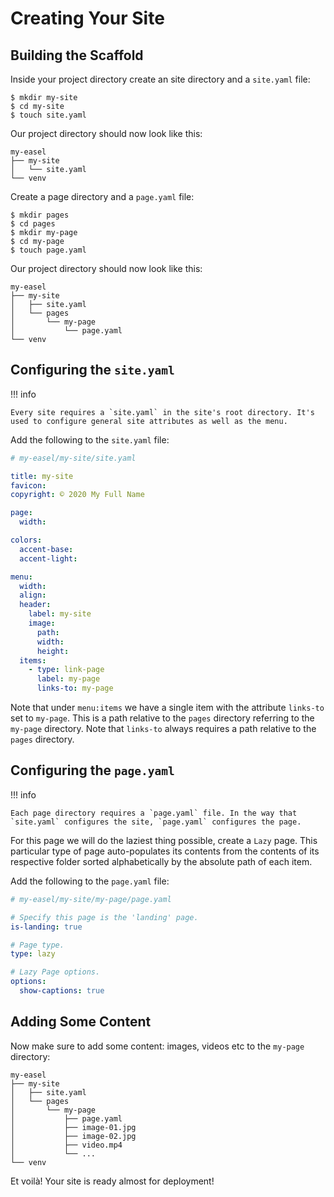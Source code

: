 # Creating Your Site

## Building the Scaffold

Inside your project directory create an site directory and a `site.yaml` file:

``` shell
$ mkdir my-site
$ cd my-site
$ touch site.yaml
```

Our project directory should now look like this:

``` shell
my-easel
├── my-site
│   └── site.yaml
└── venv
```

Create a page directory and a `page.yaml` file:

``` shell
$ mkdir pages
$ cd pages
$ mkdir my-page
$ cd my-page
$ touch page.yaml
```

Our project directory should now look like this:

``` plaintext
my-easel
├── my-site
│   ├── site.yaml
│   └── pages
│       └── my-page
│           └── page.yaml
└── venv
```

## Configuring the `site.yaml`

!!! info

    Every site requires a `site.yaml` in the site's root directory. It's used to configure general site attributes as well as the menu.

Add the following to the `site.yaml` file:

``` yaml
# my-easel/my-site/site.yaml

title: my-site
favicon:
copyright: © 2020 My Full Name

page:
  width:

colors:
  accent-base:
  accent-light:

menu:
  width:
  align:
  header:
    label: my-site
    image:
      path:
      width:
      height:
  items:
    - type: link-page
      label: my-page
      links-to: my-page
```

Note that under `menu:items` we have a single item with the attribute `links-to` set to `my-page`. This is a path relative to the `pages` directory referring to the `my-page` directory. Note that `links-to` always requires a path relative to the `pages` directory.

## Configuring the `page.yaml`

!!! info

    Each page directory requires a `page.yaml` file. In the way that `site.yaml` configures the site, `page.yaml` configures the page.

For this page we will do the laziest thing possible, create a `Lazy` page. This particular type of page auto-populates its contents from the contents of its respective folder sorted alphabetically by the absolute path of each item.

Add the following to the `page.yaml` file:

``` yaml
# my-easel/my-site/my-page/page.yaml

# Specify this page is the 'landing' page.
is-landing: true

# Page type.
type: lazy

# Lazy Page options.
options:
  show-captions: true
```

## Adding Some Content

Now make sure to add some content: images, videos etc to the `my-page` directory:

``` plaintext
my-easel
├── my-site
│   ├── site.yaml
│   └── pages
│       └── my-page
│           ├── page.yaml
│           ├── image-01.jpg
│           ├── image-02.jpg
│           ├── video.mp4
│           └── ...
└── venv
```

Et voilà! Your site is ready almost for deployment!
